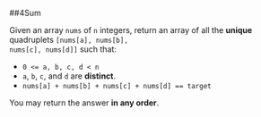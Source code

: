 ##4Sum

Given an array <code>nums</code> of <code>n</code> integers, return an array of all the <b>unique</b> quadruplets <code>[nums[a], nums[b], nums[c], nums[d]]</code> such that:
<ul>
<li><code>0 <= a, b, c, d < n</code></li>
<li><code>a</code>, <code>b</code>, <code>c</code>, and <code>d</code> are <b>distinct</b>.</li>
<li><code>nums[a] + nums[b] + nums[c] + nums[d] == target</code></li>
</ul>
You may return the answer <b>in any order</b>.